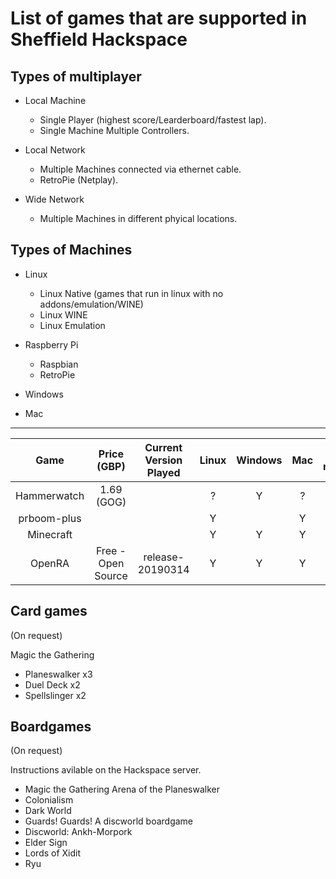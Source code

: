 # List of games that are supported in Sheffield Hackspace

## Types of multiplayer

- Local Machine
  - Single Player (highest score/Learderboard/fastest lap).
  - Single Machine Multiple Controllers.

- Local Network
  - Multiple Machines connected via ethernet cable.
  - RetroPie (Netplay).
  
- Wide Network
  - Multiple Machines in different phyical locations.
  
## Types of Machines

- Linux
  - Linux Native (games that run in linux with no addons/emulation/WINE)
  - Linux WINE
  - Linux Emulation
  
- Raspberry Pi
  - Raspbian
  - RetroPie

- Windows

- Mac

---

|     Game    	| Price (GBP) |Current Version Played| Linux 	| Windows 	| Mac 	| Type of multiplayer 	|Requirements| Install Notes |
|:-----------:	|:--:|:--------------------:|:-----:	|:-------:	|:---:	|:-------------------:	|:----------:|:------------:|
| Hammerwatch   |1.69 (GOG)|                   | ? | Y | ? | WAN | | [gog website](https://www.gog.com/game/hammerwatch) 
| prboom-plus 	|||   Y   	|         	|  Y  	|         LAN         	|||
| Minecraft    	|||   Y    	|     Y    	|   Y  	|         WAN          	|||
| OpenRA       	| Free - Open Source |release-20190314|   Y    	|     Y    	|   Y  	|         LAN/WAN      	|64bit OS (mono)|[guide on installation](https://github.com/pixelpox/howTo/blob/master/games/openra.md)|


## Card games
(On request)

Magic the Gathering
- Planeswalker x3
- Duel Deck x2
- Spellslinger x2

## Boardgames
(On request)

Instructions avilable on the Hackspace server. 

- Magic the Gathering Arena of the Planeswalker
- Colonialism
- Dark World
- Guards! Guards! A discworld boardgame
- Discworld: Ankh-Morpork
- Elder Sign
- Lords of Xidit
- Ryu
